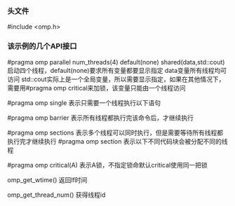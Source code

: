 ### 头文件
#include <omp.h>

### 该示例的几个API接口
 #pragma omp parallel num_threads(4) default(none) shared(data,std::cout)
 启动四个线程，default(none)要求所有变量都要显示指定
 data变量所有线程均可访问
 std::cout实际上是一个全局变量，所以需要显示指定，如果在其他情况下，需要用#pragma omp critical来加锁，该变量只能由一个线程访问

 #pragma omp single
 表示只需要一个线程执行以下语句

 #pragma omp barrier
 表示所有线程都执行完该命令后，才继续执行

 #pragma omp sections
 表示多个线程可以同时执行，但是需要等待所有线程都执行完才继续执行
 #pragma omp section
 表示以下不同代码块会被分配不同的线程

 #pragma omp critical(A)
 表示A锁，不指定锁命默认critical使用同一把锁

omp_get_wtime()
返回lf时间

omp_get_thread_num()
获得线程id

